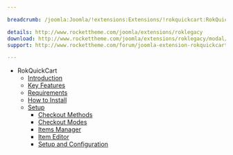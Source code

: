 ```yaml
---

breadcrumb: /joomla:Joomla/!extensions:Extensions/!rokquickcart:RokQuickCart

details: http://www.rockettheme.com/joomla/extensions/roklegacy
download: http://www.rockettheme.com/joomla/extensions/roklegacy/modal/downloads
support: http://www.rockettheme.com/forum/joomla-extension-rokquickcart/

---
```


* RokQuickCart
    * [Introduction]()
    * [Key Features](INDEX.md#key-features)
    * [Requirements](INDEX.md#requirements)
    * [How to Install](INDEX.md#how-to-install)
    * [Setup](setup.md)
    	* [Checkout Methods](setup.md#checkout-methods)
    	* [Checkout Modes](setup.md#checkout-modes)
    	* [Items Manager](setup.md#items-manager)
    	* [Item Editor](setup.md#item-editor)
    	* [Setup and Configuration](setup.md#setup-and-configuration)
